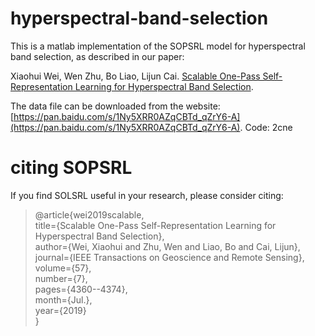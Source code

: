 # hyperspectral-band-selection
This is a matlab implementation of the SOPSRL model for hyperspectral band selection, as described in our paper:


Xiaohui Wei, Wen Zhu, Bo Liao, Lijun Cai. [Scalable One-Pass Self-Representation Learning for Hyperspectral Band Selection](https://ieeexplore.ieee.org/document/8625555).


The data file can be downloaded from the website: [https://pan.baidu.com/s/1Ny5XRR0AZqCBTd_qZrY6-A](https://pan.baidu.com/s/1Ny5XRR0AZqCBTd_qZrY6-A). Code: 2cne


# citing SOPSRL

If you find SOLSRL useful in your research, please consider citing:<br>
>@article{wei2019scalable,<br>
>title={Scalable One-Pass Self-Representation Learning for Hyperspectral Band Selection},<br>
>author={Wei, Xiaohui and Zhu, Wen and Liao, Bo and Cai, Lijun},<br>
>journal={IEEE Transactions on Geoscience and Remote Sensing},<br>
>volume={57},<br>
>number={7},<br>
>pages={4360--4374},<br>
>month={Jul.},<br>
>year={2019}<br>
>}
